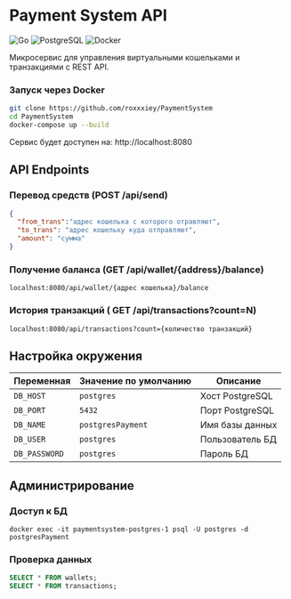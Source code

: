 # Payment System API

![Go](https://img.shields.io/badge/Go-1.21+-blue)
![PostgreSQL](https://img.shields.io/badge/PostgreSQL-17-alpine)
![Docker](https://img.shields.io/badge/Docker-Compose-orange)

Микросервис для управления виртуальными кошельками и транзакциями с REST API.

### Запуск через Docker

```bash
git clone https://github.com/roxxxiey/PaymentSystem
cd PaymentSystem
docker-compose up --build
```
Сервис будет доступен на: http://localhost:8080

## API Endpoints

### Перевод средств (POST /api/send)
```json
{
  "from_trans":"адрес кошелька с которого отравляют",
  "to_trans": "адрес кошельку куда отправляют",
  "amount": "сумма"
}
```
### Получение баланса (GET /api/wallet/{address}/balance)
```
localhost:8080/api/wallet/{адрес кошелька}/balance
```

### История транзакций ( GET /api/transactions?count=N)
```
localhost:8080/api/transactions?count={количество транзакций}
```

## Настройка окружения

| Переменная     | Значение по умолчанию | Описание         |
|----------------|-----------------------|------------------|
| `DB_HOST`      | `postgres`            | Хост PostgreSQL  |
| `DB_PORT`      | `5432`                | Порт PostgreSQL  |
| `DB_NAME`      | `postgresPayment`     | Имя базы данных  |
| `DB_USER`      | `postgres`            | Пользователь БД  |
| `DB_PASSWORD`  | `postgres`            | Пароль БД        |

## Администрирование

### Доступ к БД
```docker exec -it paymentsystem-postgres-1 psql -U postgres -d postgresPayment```

### Проверка данных
```sql
SELECT * FROM wallets;
SELECT * FROM transactions;
```
